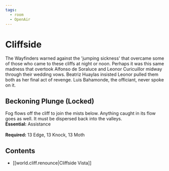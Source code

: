 ```yaml
---
tags:
  - room
  - OpenAir
---
```

# Cliffside  
The Wayfinders warned against the 'jumping sickness' that overcame some of those who came to these cliffs at night or noon. Perhaps it was this same madness that overtook Alfonso de Soraluce and Leonor Curicuillor midway through their wedding vows. Beatriz Huaylas insisted Leonor pulled them both as her final act of revenge. Luis Bahamonde, the officiant, never spoke on it.  
## Beckoning Plunge (Locked)  
Fog flows off the cliff to join the mists below. Anything caught in its flow goes as well. It must be dispersed back into the valleys.
<br>**Essential:** Assistance  
<br>**Required:** 13 Edge, 13 Knock, 13 Moth  
## Contents  
- [[world.cliff.renounce|Cliffside Vista]]